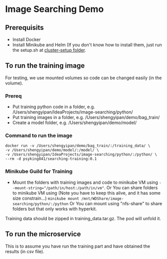 # Image Searching Demo

## Prerequisits
* Install Docker
* Install Minikube and Helm (If you don't know how to install them, just run the setup.sh at [cluster-setup folder](./cluster-setup).

## To run the training image
For testing, we use mounted volumes so code can be changed easily (in the volume).

### Prereq
* Put training python code in a folder, e.g. /Users/shengyipan/IdeaProjects/image-searching/python/
* Put training images in a folder, e.g. /Users/shengyipan/demo/bag_train/
* Create a model folder, e.g. /Users/shengyipan/demo/model/

### Command to run the image
```$bash
docker run -v /Users/shengyipan/demo/bag_train/:/training_data/ \
-v /Users/shengyipan/demo/model/:/model/ \
-v /Users/shengyipan/IdeaProjects/image-searching/python/:/python/ \
--rm -d psyking841/searching-training:0.1
```

### Minikube Guild for Training
* Mount the folders with training images and code to minikube VM using `--mount-string="/path/in/host:/path/in/vm"`. 
Or You can share folders to minikube VM using (Note you have to keep this alive, and it has some size constrain...)
`minikube mount /mnt/WDShare/image-searching/python/:/python`
Or You can mount using "nfs-share" to share folders but that only works with hyperkit.

Training data should be zipped in training_data.tar.gz. The pod will unfold it.

## To run the microservice
This is to assume you have run the training part and have obtained the results (in csv file).

